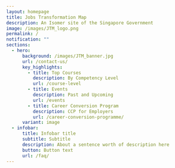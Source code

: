 ```yaml
---
layout: homepage
title: Jobs Transformation Map
description: An Isomer site of the Singapore Government
image: /images/JTM_logo.png
permalink: /
notification: ""
sections:
  - hero:
      background: /images/JTM_banner.jpg
      url: /contact-us/
      key_highlights:
        - title: Top Courses
          description: By Competency Level
          url: /course-level
        - title: Events
          description: Past and Upcoming
          url: /events
        - title: Career Conversion Program
          description: CCP for Employers
          url: /career-conversion-programme/
      variant: image
  - infobar:
      title: Infobar title
      subtitle: Subtitle
      description: About a sentence worth of description here
      button: Button text
      url: /faq/
---
```

